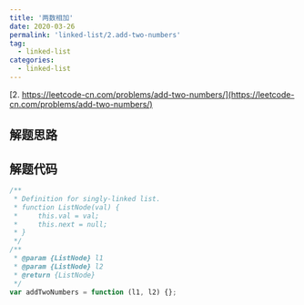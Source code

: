 ```yaml
---
title: '两数相加'
date: 2020-03-26
permalink: 'linked-list/2.add-two-numbers'
tag:
  - linked-list
categories:
  - linked-list
---
```


[2. https://leetcode-cn.com/problems/add-two-numbers/](https://leetcode-cn.com/problems/add-two-numbers/)

## 解题思路

## 解题代码

```js
/**
 * Definition for singly-linked list.
 * function ListNode(val) {
 *     this.val = val;
 *     this.next = null;
 * }
 */
/**
 * @param {ListNode} l1
 * @param {ListNode} l2
 * @return {ListNode}
 */
var addTwoNumbers = function (l1, l2) {};
```

